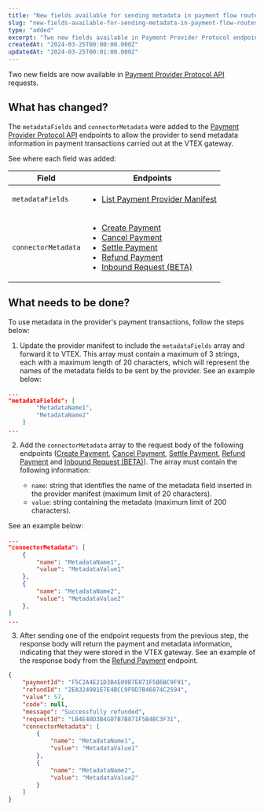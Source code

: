```yaml
---
title: "New fields available for sending metadata in payment flow routes"
slug: "new-fields-available-for-sending-metadata-in-payment-flow-routes"
type: "added"
excerpt: "Two new fields available in Payment Provider Protocol endpoints."
createdAt: "2024-03-25T00:00:00.000Z"
updatedAt: "2024-03-25T00:01:00.000Z"
---
```


Two new fields are now available in [Payment Provider Protocol API](https://developers.vtex.com/docs/api-reference/payment-provider-protocol#overview) requests.


## What has changed?

The `metadataFields` and `connectorMetadata` were added to the [Payment Provider Protocol API](https://developers.vtex.com/docs/api-reference/payment-provider-protocol#overview) endpoints to allow the provider to send metadata information in payment transactions carried out at the VTEX gateway.

See where each field was added:

| Field   | Endpoints    |
| ---------- | ---------- |
| `metadataFields`       | <ul><li><a href="https://developers.vtex.com/docs/api-reference/payment-provider-protocol#get-/manifest">List Payment Provider Manifest</a></li></ul>     |
| `connectorMetadata`       | <ul><li><a href="https://developers.vtex.com/docs/api-reference/payment-provider-protocol#post-/payments">Create Payment</a></li><li><a href="https://developers.vtex.com/docs/api-reference/payment-provider-protocol#post-/payments/-paymentId-/cancellations">Cancel Payment</a></li><li><a href="https://developers.vtex.com/docs/api-reference/payment-provider-protocol#post-/payments/-paymentId-/settlements">Settle Payment</a></li><li><a href="https://developers.vtex.com/docs/api-reference/payment-provider-protocol#post-/payments/-paymentId-/refunds">Refund Payment</a></li><li><a href="https://developers.vtex.com/docs/api-reference/payment-provider-protocol#post-/payments/-paymentId-/inbound/-action-">Inbound Request (BETA)</a></li></ul>      |

## What needs to be done?

To use metadata in the provider's payment transactions, follow the steps below:

1. Update the provider manifest to include the `metadataFields` array and forward it to VTEX. This array must contain a maximum of 3 strings, each with a maximum length of 20 characters, which will represent the names of the metadata fields to be sent by the provider. See an example below:

```json
...
"metadataFields": [
        "MetadataName1",
        "MetadataName2"
    ]
...
```

2. Add the `connectorMetadata` array to the request body of the following endpoints ([Create Payment](https://developers.vtex.com/docs/api-reference/payment-provider-protocol#post-/payments), [Cancel Payment](https://developers.vtex.com/docs/api-reference/payment-provider-protocol#post-/payments/-paymentId-/cancellations), [Settle Payment](https://developers.vtex.com/docs/api-reference/payment-provider-protocol#post-/payments/-paymentId-/settlements), [Refund Payment](https://developers.vtex.com/docs/api-reference/payment-provider-protocol#post-/payments/-paymentId-/refunds) and [Inbound Request (BETA)](https://developers.vtex.com/docs/api-reference/payment-provider-protocol#post-/payments/-paymentId-/inbound/-action-)). The array must contain the following information:

    - `name`: string that identifies the name of the metadata field inserted in the provider manifest (maximum limit of 20 characters).
    - `value`: string containing the metadata (maximum limit of 200 characters).

See an example below:

```json
...
"connectorMetadata": [
    {
        "name": "MetadataName1",
        "value": "MetadataValue1"
    },
    {
        "name": "MetadataName2",
        "value": "MetadataValue2"
    },
]
...
```

3. After sending one of the endpoint requests from the previous step, the response body will return the payment and metadata information, indicating that they were stored in the VTEX gateway. See an example of the response body from the [Refund Payment](https://developers.vtex.com/docs/api-reference/payment-provider-protocol#post-/payments/-paymentId-/refunds) endpoint.


```json
{
    "paymentId": "F5C2A4E21D3B4E09B7E871F5B6BC9F91",
    "refundId": "2EA324981E7E4BCC9F9D7B46874C2594",
    "value": 57,
    "code": null,
    "message": "Successfully refunded",
    "requestId": "LB4E40D3B4G07B7B871F5B4BC3F31",
    "connectorMetadata": [
        {
            "name": "MetadataName1",
            "value": "MetadataValue1"
        },
        {
            "name": "MetadataName2",
            "value": "MetadataValue2"
        }
    ]
}
```
